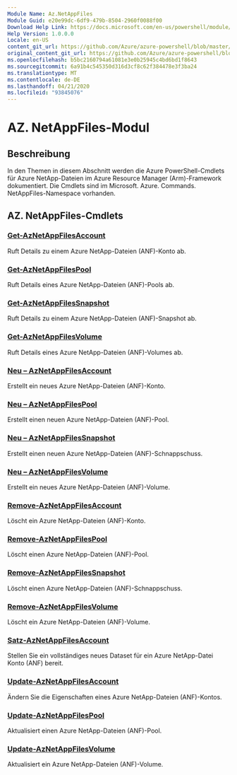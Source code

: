 ```yaml
---
Module Name: Az.NetAppFiles
Module Guid: e20e99dc-6df9-479b-8504-2960f0088f00
Download Help Link: https://docs.microsoft.com/en-us/powershell/module/az.netappfiles
Help Version: 1.0.0.0
Locale: en-US
content_git_url: https://github.com/Azure/azure-powershell/blob/master/src/NetAppFiles/NetAppFiles/help/Az.NetAppFiles.md
original_content_git_url: https://github.com/Azure/azure-powershell/blob/master/src/NetAppFiles/NetAppFiles/help/Az.NetAppFiles.md
ms.openlocfilehash: b5bc2160794a61081e3e0b25945c4bd6bd1f8643
ms.sourcegitcommit: 6a91b4c545350d316d3cf8c62f384478e3f3ba24
ms.translationtype: MT
ms.contentlocale: de-DE
ms.lasthandoff: 04/21/2020
ms.locfileid: "93845076"
---
```

# AZ. NetAppFiles-Modul
## Beschreibung
In den Themen in diesem Abschnitt werden die Azure PowerShell-Cmdlets für Azure NetApp-Dateien im Azure Resource Manager (Arm)-Framework dokumentiert. Die Cmdlets sind im Microsoft. Azure. Commands. NetAppFiles-Namespace vorhanden.

## AZ. NetAppFiles-Cmdlets
### [Get-AzNetAppFilesAccount](Get-AzNetAppFilesAccount.md)
Ruft Details zu einem Azure NetApp-Dateien (ANF)-Konto ab.

### [Get-AzNetAppFilesPool](Get-AzNetAppFilesPool.md)
Ruft Details eines Azure NetApp-Dateien (ANF)-Pools ab.

### [Get-AzNetAppFilesSnapshot](Get-AzNetAppFilesSnapshot.md)
Ruft Details zu einem Azure NetApp-Dateien (ANF)-Snapshot ab.

### [Get-AzNetAppFilesVolume](Get-AzNetAppFilesVolume.md)
Ruft Details eines Azure NetApp-Dateien (ANF)-Volumes ab.

### [Neu – AzNetAppFilesAccount](New-AzNetAppFilesAccount.md)
Erstellt ein neues Azure NetApp-Dateien (ANF)-Konto.

### [Neu – AzNetAppFilesPool](New-AzNetAppFilesPool.md)
Erstellt einen neuen Azure NetApp-Dateien (ANF)-Pool.

### [Neu – AzNetAppFilesSnapshot](New-AzNetAppFilesSnapshot.md)
Erstellt einen neuen Azure NetApp-Dateien (ANF)-Schnappschuss.

### [Neu – AzNetAppFilesVolume](New-AzNetAppFilesVolume.md)
Erstellt ein neues Azure NetApp-Dateien (ANF)-Volume.

### [Remove-AzNetAppFilesAccount](Remove-AzNetAppFilesAccount.md)
Löscht ein Azure NetApp-Dateien (ANF)-Konto.

### [Remove-AzNetAppFilesPool](Remove-AzNetAppFilesPool.md)
Löscht einen Azure NetApp-Dateien (ANF)-Pool.

### [Remove-AzNetAppFilesSnapshot](Remove-AzNetAppFilesSnapshot.md)
Löscht einen Azure NetApp-Dateien (ANF)-Schnappschuss.

### [Remove-AzNetAppFilesVolume](Remove-AzNetAppFilesVolume.md)
Löscht ein Azure NetApp-Dateien (ANF)-Volume.

### [Satz-AzNetAppFilesAccount](Set-AzNetAppFilesAccount.md)
Stellen Sie ein vollständiges neues Dataset für ein Azure NetApp-Datei Konto (ANF) bereit.

### [Update-AzNetAppFilesAccount](Update-AzNetAppFilesAccount.md)
Ändern Sie die Eigenschaften eines Azure NetApp-Dateien (ANF)-Kontos.

### [Update-AzNetAppFilesPool](Update-AzNetAppFilesPool.md)
Aktualisiert einen Azure NetApp-Dateien (ANF)-Pool.

### [Update-AzNetAppFilesVolume](Update-AzNetAppFilesVolume.md)
Aktualisiert ein Azure NetApp-Dateien (ANF)-Volume.

